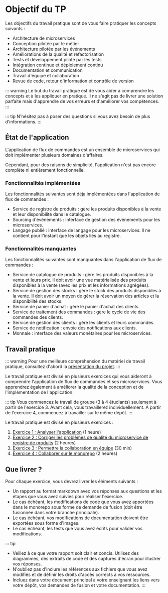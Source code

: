 # Objectif du TP

Les objectifs du travail pratique sont de vous faire pratiquer les concepts suivants :
- Architecture de microservices
- Conception pilotée par le métier
- Architecture pilotée par les événements
- Améliorations de la qualité et refactorisation
- Tests et développement piloté par les tests
- Intégration continue et déploiement continu
- Documentation et communication
- Travail d'équipe et collaboration
- Revue de code, retour d'information et contrôle de version

::: warning
Le but du travail pratique est de vous aider à comprendre les concepts et à les appliquer en pratique. Il ne s'agit pas de livrer une solution parfaite mais d'apprendre de vos erreurs et d'améliorer vos compétences.
:::

::: tip
N'hésitez pas à poser des questions si vous avez besoin de plus d'informations.
:::

## État de l'application

L'application de flux de commandes est un ensemble de microservices qui doit implémenter plusieurs domaines d'affaires.

Cependant, pour des raisons de simplicité, l'application n'est pas encore complète ni entièrement fonctionnelle.

### Fonctionnalités implémentées

Les fonctionnalités suivantes sont déjà implémentées dans l'application de flux de commandes :

- Service de registre de produits : gère les produits disponibles à la vente et leur disponibilité dans le catalogue.
- Sourcing d'événements : interface de gestion des événements pour les microservices.
- Langage publié : interface de langage pour les microservices. Il ne contient pour l'instant que les objets liés au registre.

### Fonctionnalités manquantes

Les fonctionnalités suivantes sont manquantes dans l'application de flux de commandes :

- Service de catalogue de produits : gère les produits disponibles à la vente et leurs prix. Il doit avoir une vue matérialisée des produits disponibles à la vente (avec les prix et les informations agrégées).
- Service de gestion des stocks : gère le stock des produits disponibles à la vente. Il doit avoir un moyen de gérer la réservation des articles et la disponibilité des stocks.
- Service de panier d'achat : gère le panier d'achat des clients.
- Service de traitement des commandes : gère le cycle de vie des commandes des clients.
- Service de gestion des clients : gère les clients et leurs commandes.
- Service de notification : envoie des notifications aux clients.
- Monnaie : interface des valeurs monétaires pour les microservices.

## Travail pratique

::: warning
Pour une meilleure compréhension du matériel de travail pratique, consultez d'abord la [présentation du projet](../presentation-projet).
:::

Le travail pratique est divisé en plusieurs exercices qui vous aideront à comprendre l'application de flux de commandes et ses microservices. Vous apprendrez également à améliorer la qualité de la conception et de l'implémentation de l'application.

::: tip
Vous commencez le travail de groupe (3 à 4 étudiants) seulement à partir de l'exercice 3. Avant cela, vous travaillerez individuellement.
À partir de l'exercice 4, commencez à travailler sur le même dépôt.
:::

Le travail pratique est divisé en plusieurs exercices :

1. [Exercice 1 : Analyser l'application](./exercice-1.html) (1 heure)
2. [Exercice 2 : Corriger les problèmes de qualité du microservice de registre de produits](./exercice-2) (2 heures)
3. [Exercice 3 : Permettre la collaboration en équipe](./exercice-3) (30 min)
4. [Exercice 4 : Collaborer sur le monorepo](./exercice-4) (2 heures)
<!-- 5. [Exercice 5 : Centraliser les journaux et activer la surveillance](./exercice-5) (1 heure)
6. [Exercice 6 : CI/CD pour la construction de l'application](./exercice-6) (1 heure) -->

<!-- Aller plus loin (optionnel) :

7. [Exercice 7 : CI/CD : tirer parti des fonctionnalités de NX pour le monorepo](./exercice-7)
8. [Exercice 8 : Implémenter la vue matérialisée du catalogue de produits](./exercice-8)
9. [Exercice 9 : Implémenter la fonctionnalité de réservation de gestion des stocks](./exercice-9) -->

## Que livrer ?

Pour chaque exercice, vous devrez livrer les éléments suivants :
- Un rapport au format markdown avec vos réponses aux questions et les étapes que vous avez suivies pour réaliser l'exercice.
- Le cas échéant, les modifications de code que vous avez apportées dans le monorepo sous forme de demande de fusion (doit être fusionnée dans votre branche principale).
- Le cas échéant, vos modifications de documentation doivent être exportées sous forme d'images.
- Le cas échéant, les tests que vous avez écrits pour valider vos modifications.

::: tip
- Veillez à ce que votre rapport soit clair et concis. Utilisez des diagrammes, des extraits de code et des captures d'écran pour illustrer vos réponses.
- N'oubliez pas d'inclure les références aux fichiers que vous avez modifiés et de définir les droits d'accès corrects à vos ressources.
- Incluez dans votre document principal à votre enseignant les liens vers votre dépôt, vos demandes de fusion et votre documentation.
:::

